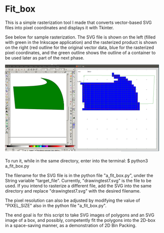 # Fit_box
This is a simple rasterization tool I made that converts vector-based SVG files into pixel coordinates and displays it with Tkinter.

See below for sample rasterization. The SVG file is shown on the left (filled with green in the Inkscape application) and the rasterized product is shown on the right (red outline for the original vector data, blue for the rasterized pixel coordinates, and the green outline shows the outline of a container to be used later as part of the next phase.

<img src="https://github.com/StormPizza/Fit_box/blob/master/images/FitBoxRasterize.png" width="900" title="Door-Unlocker-Complete-Cycle" alt="Raspberry Pi Door Unlocker with RFID Reader" >

To run it, while in the same directory, enter into the terminal:
$ python3 a_fit_box.py

The filename for the SVG file is in the python file "a_fit_box.py", under the String variable "target_file".
Currently, "drawingtest7.svg" is the file to be used. If you intend to rasterize a different file, add the SVG into the same directory and replace "drawingtest7.svg" with the desired filename.

The pixel resolution can also be adjusted by modifying the value of "PIXEL_SIZE" also in the python file "a_fit_box.py".

The end goal is for this script to take SVG images of polygons and an SVG image of a box, and possibly, competently fit the polygons into the 2D-box in a space-saving manner, as a demonstration of 2D Bin Packing.
